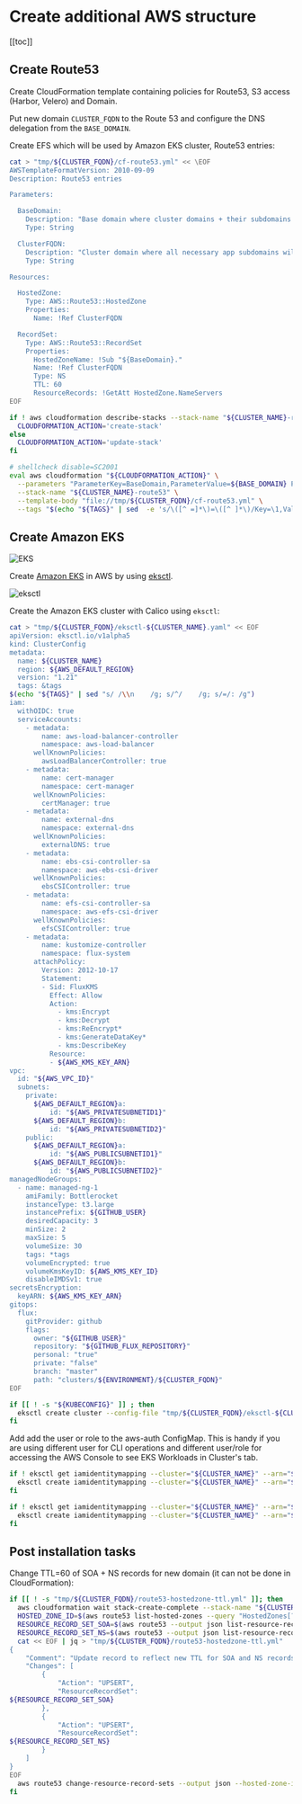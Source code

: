# Create additional AWS structure

[[toc]]

## Create Route53

Create CloudFormation template containing policies for Route53, S3 access
(Harbor, Velero) and Domain.

Put new domain `CLUSTER_FQDN` to the Route 53 and configure the DNS delegation
from the `BASE_DOMAIN`.

Create EFS which will be used by Amazon EKS cluster, Route53 entries:

```bash
cat > "tmp/${CLUSTER_FQDN}/cf-route53.yml" << \EOF
AWSTemplateFormatVersion: 2010-09-09
Description: Route53 entries

Parameters:

  BaseDomain:
    Description: "Base domain where cluster domains + their subdomains will live. Ex: k8s.mylabs.dev"
    Type: String

  ClusterFQDN:
    Description: "Cluster domain where all necessary app subdomains will live (subdomain of BaseDomain). Ex: kube1.k8s.mylabs.dev"
    Type: String

Resources:

  HostedZone:
    Type: AWS::Route53::HostedZone
    Properties:
      Name: !Ref ClusterFQDN

  RecordSet:
    Type: AWS::Route53::RecordSet
    Properties:
      HostedZoneName: !Sub "${BaseDomain}."
      Name: !Ref ClusterFQDN
      Type: NS
      TTL: 60
      ResourceRecords: !GetAtt HostedZone.NameServers
EOF

if ! aws cloudformation describe-stacks --stack-name "${CLUSTER_NAME}-route53" ; then
  CLOUDFORMATION_ACTION='create-stack'
else
  CLOUDFORMATION_ACTION='update-stack'
fi

# shellcheck disable=SC2001
eval aws cloudformation "${CLOUDFORMATION_ACTION}" \
  --parameters "ParameterKey=BaseDomain,ParameterValue=${BASE_DOMAIN} ParameterKey=ClusterFQDN,ParameterValue=${CLUSTER_FQDN}" \
  --stack-name "${CLUSTER_NAME}-route53" \
  --template-body "file://tmp/${CLUSTER_FQDN}/cf-route53.yml" \
  --tags "$(echo "${TAGS}" | sed  -e 's/\([^ =]*\)=\([^ ]*\)/Key=\1,Value=\2/g')" || true
```

## Create Amazon EKS

![EKS](https://raw.githubusercontent.com/aws-samples/eks-workshop/65b766c494a5b4f5420b2912d8373c4957163541/static/images/3-service-animated.gif
"EKS")

Create [Amazon EKS](https://aws.amazon.com/eks/) in AWS by using [eksctl](https://eksctl.io/).

![eksctl](https://raw.githubusercontent.com/weaveworks/eksctl/c365149fc1a0b8d357139cbd6cda5aee8841c16c/logo/eksctl.png
"eksctl")

Create the Amazon EKS cluster with Calico using `eksctl`:

```bash
cat > "tmp/${CLUSTER_FQDN}/eksctl-${CLUSTER_NAME}.yaml" << EOF
apiVersion: eksctl.io/v1alpha5
kind: ClusterConfig
metadata:
  name: ${CLUSTER_NAME}
  region: ${AWS_DEFAULT_REGION}
  version: "1.21"
  tags: &tags
$(echo "${TAGS}" | sed "s/ /\\n    /g; s/^/    /g; s/=/: /g")
iam:
  withOIDC: true
  serviceAccounts:
    - metadata:
        name: aws-load-balancer-controller
        namespace: aws-load-balancer
      wellKnownPolicies:
        awsLoadBalancerController: true
    - metadata:
        name: cert-manager
        namespace: cert-manager
      wellKnownPolicies:
        certManager: true
    - metadata:
        name: external-dns
        namespace: external-dns
      wellKnownPolicies:
        externalDNS: true
    - metadata:
        name: ebs-csi-controller-sa
        namespace: aws-ebs-csi-driver
      wellKnownPolicies:
        ebsCSIController: true
    - metadata:
        name: efs-csi-controller-sa
        namespace: aws-efs-csi-driver
      wellKnownPolicies:
        efsCSIController: true
    - metadata:
        name: kustomize-controller
        namespace: flux-system
      attachPolicy:
        Version: 2012-10-17
        Statement:
        - Sid: FluxKMS
          Effect: Allow
          Action:
            - kms:Encrypt
            - kms:Decrypt
            - kms:ReEncrypt*
            - kms:GenerateDataKey*
            - kms:DescribeKey
          Resource:
          - ${AWS_KMS_KEY_ARN}
vpc:
  id: "${AWS_VPC_ID}"
  subnets:
    private:
      ${AWS_DEFAULT_REGION}a:
          id: "${AWS_PRIVATESUBNETID1}"
      ${AWS_DEFAULT_REGION}b:
          id: "${AWS_PRIVATESUBNETID2}"
    public:
      ${AWS_DEFAULT_REGION}a:
          id: "${AWS_PUBLICSUBNETID1}"
      ${AWS_DEFAULT_REGION}b:
          id: "${AWS_PUBLICSUBNETID2}"
managedNodeGroups:
  - name: managed-ng-1
    amiFamily: Bottlerocket
    instanceType: t3.large
    instancePrefix: ${GITHUB_USER}
    desiredCapacity: 3
    minSize: 2
    maxSize: 5
    volumeSize: 30
    tags: *tags
    volumeEncrypted: true
    volumeKmsKeyID: ${AWS_KMS_KEY_ID}
    disableIMDSv1: true
secretsEncryption:
  keyARN: ${AWS_KMS_KEY_ARN}
gitops:
  flux:
    gitProvider: github
    flags:
      owner: "${GITHUB_USER}"
      repository: "${GITHUB_FLUX_REPOSITORY}"
      personal: "true"
      private: "false"
      branch: "master"
      path: "clusters/${ENVIRONMENT}/${CLUSTER_FQDN}"
EOF

if [[ ! -s "${KUBECONFIG}" ]] ; then
  eksctl create cluster --config-file "tmp/${CLUSTER_FQDN}/eksctl-${CLUSTER_NAME}.yaml" --kubeconfig "${KUBECONFIG}"
fi
```

Add add the user or role to the aws-auth ConfigMap. This is handy if you are
using different user for CLI operations and different user/role for accessing
the AWS Console to see EKS Workloads in Cluster's tab.

```bash
if ! eksctl get iamidentitymapping --cluster="${CLUSTER_NAME}" --arn="${AWS_CONSOLE_ADMIN_ROLE_ARN}" &> /dev/null && [[ -n ${AWS_CONSOLE_ADMIN_ROLE_ARN+x} ]] ; then
  eksctl create iamidentitymapping --cluster="${CLUSTER_NAME}" --arn="${AWS_CONSOLE_ADMIN_ROLE_ARN}" --group system:masters --username admin
fi

if ! eksctl get iamidentitymapping --cluster="${CLUSTER_NAME}" --arn="${AWS_USER_ROLE_ARN}" &> /dev/null && [[ -n ${AWS_USER_ROLE_ARN+x} ]] ; then
  eksctl create iamidentitymapping --cluster="${CLUSTER_NAME}" --arn="${AWS_USER_ROLE_ARN}" --group system:masters --username admin
fi
```

## Post installation tasks

Change TTL=60 of SOA + NS records for new domain
(it can not be done in CloudFormation):

```bash
if [[ ! -s "tmp/${CLUSTER_FQDN}/route53-hostedzone-ttl.yml" ]]; then
  aws cloudformation wait stack-create-complete --stack-name "${CLUSTER_NAME}-route53"
  HOSTED_ZONE_ID=$(aws route53 list-hosted-zones --query "HostedZones[?Name==\`${CLUSTER_FQDN}.\`].Id" --output text)
  RESOURCE_RECORD_SET_SOA=$(aws route53 --output json list-resource-record-sets --hosted-zone-id "${HOSTED_ZONE_ID}" --query "(ResourceRecordSets[?Type == \`SOA\`])[0]" | sed "s/\"TTL\":.*/\"TTL\": 60,/")
  RESOURCE_RECORD_SET_NS=$(aws route53 --output json list-resource-record-sets --hosted-zone-id "${HOSTED_ZONE_ID}" --query "(ResourceRecordSets[?Type == \`NS\`])[0]" | sed "s/\"TTL\":.*/\"TTL\": 60,/")
  cat << EOF | jq > "tmp/${CLUSTER_FQDN}/route53-hostedzone-ttl.yml"
{
    "Comment": "Update record to reflect new TTL for SOA and NS records",
    "Changes": [
        {
            "Action": "UPSERT",
            "ResourceRecordSet":
${RESOURCE_RECORD_SET_SOA}
        },
        {
            "Action": "UPSERT",
            "ResourceRecordSet":
${RESOURCE_RECORD_SET_NS}
        }
    ]
}
EOF
  aws route53 change-resource-record-sets --output json --hosted-zone-id "${HOSTED_ZONE_ID}" --change-batch="file://tmp/${CLUSTER_FQDN}/route53-hostedzone-ttl.yml"
fi
```
